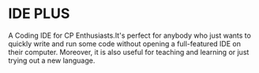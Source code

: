 # IDE PLUS
A Coding IDE for CP Enthusiasts.It's perfect for anybody who just wants to quickly write and run some code without opening a full-featured IDE on their computer. Moreover, it is also useful for teaching and learning or just trying out a new language.
